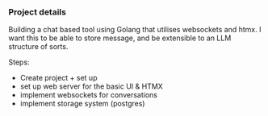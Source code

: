 ### Project details

Building a chat based tool using Golang that utilises websockets and htmx.
I want this to be able to store message, and be extensible to an LLM structure of sorts.

Steps:
- Create project + set up
- set up web server for the basic UI & HTMX
- implement websockets for conversations
- implement storage system (postgres)
